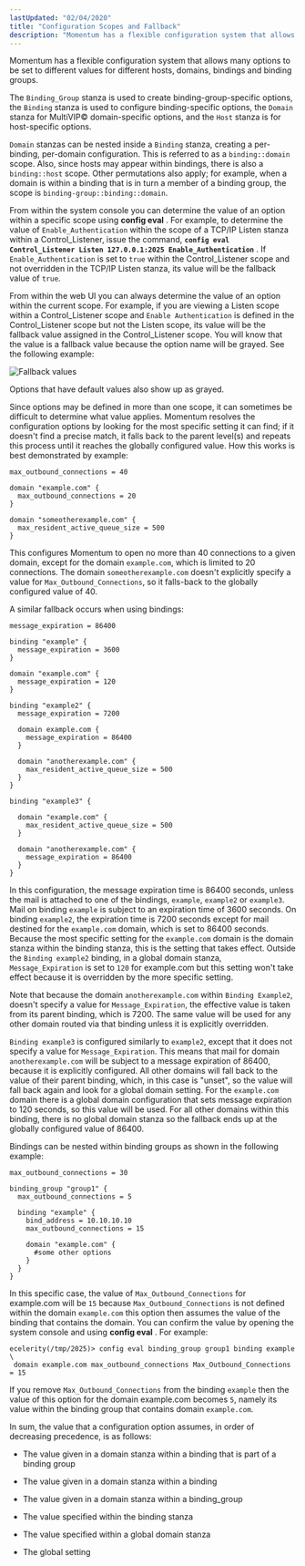 ```yaml
---
lastUpdated: "02/04/2020"
title: "Configuration Scopes and Fallback"
description: "Momentum has a flexible configuration system that allows many options to be set to different values for different hosts domains bindings and binding groups The Binding Group stanza is used to create binding group specific options the Binding stanza is used to configure binding specific options the Domain stanza for..."
---
```


Momentum has a flexible configuration system that allows many options to be set to different values for different hosts, domains, bindings and binding groups.

The `Binding_Group` stanza is used to create binding-group-specific options, the `Binding` stanza is used to configure binding-specific options, the `Domain` stanza for MultiVIP© domain-specific options, and the `Host` stanza is for host-specific options.

`Domain` stanzas can be nested inside a `Binding` stanza, creating a per-binding, per-domain configuration. This is referred to as a `binding::domain` scope. Also, since hosts may appear within bindings, there is also a `binding::host` scope. Other permutations also apply; for example, when a domain is within a binding that is in turn a member of a binding group, the scope is `binding-group::binding::domain`.

From within the system console you can determine the value of an option within a specific scope using **config eval** . For example, to determine the value of `Enable_Authentication` within the scope of a TCP/IP Listen stanza within a Control_Listener, issue the command, **`config eval Control_Listener Listen 127.0.0.1:2025 Enable_Authentication`**                                                                   . If `Enable_Authentication` is set to `true` within the Control_Listener scope and not overridden in the TCP/IP Listen stanza, its value will be the fallback value of `true`.

From within the web UI you can always determine the value of an option within the current scope. For example, if you are viewing a Listen scope within a Control_Listener scope and `Enable Authentication` is defined in the Control_Listener scope but not the Listen scope, its value will be the fallback value assigned in the Control_Listener scope. You will know that the value is a fallback value because the option name will be grayed. See the following example:

<a name="figure_fallback_value"></a> 


![Fallback values](images/web3/fallback_value.png)

Options that have default values also show up as grayed.

Since options may be defined in more than one scope, it can sometimes be difficult to determine what value applies. Momentum resolves the configuration options by looking for the most specific setting it can find; if it doesn't find a precise match, it falls back to the parent level(s) and repeats this process until it reaches the globally configured value. How this works is best demonstrated by example:

<a name="domain-scope-fallback"></a> 


```
max_outbound_connections = 40

domain "example.com" {
  max_outbound_connections = 20
}

domain "someotherexample.com" {
  max_resident_active_queue_size = 500
}
```

This configures Momentum to open no more than 40 connections to a given domain, except for the domain `example.com`, which is limited to 20 connections. The domain `someotherexample.com` doesn't explicitly specify a value for `Max_Outbound_Connections`, so it falls-back to the globally configured value of 40.

A similar fallback occurs when using bindings:

<a name="binding-scope-fallback"></a> 


```
message_expiration = 86400

binding "example" {
  message_expiration = 3600
}

domain "example.com" {
  message_expiration = 120
}

binding "example2" {
  message_expiration = 7200

  domain example.com {
    message_expiration = 86400
  }

  domain "anotherexample.com" {
    max_resident_active_queue_size = 500
  }
}

binding "example3" {

  domain "example.com" {
    max_resident_active_queue_size = 500
  }

  domain "anotherexample.com" {
    message_expiration = 86400
  }
}
```

In this configuration, the message expiration time is 86400 seconds, unless the mail is attached to one of the bindings, `example`, `example2` or `example3`. Mail on binding `example` is subject to an expiration time of 3600 seconds. On binding `example2`, the expiration time is 7200 seconds except for mail destined for the `example.com` domain, which is set to 86400 seconds. Because the most specific setting for the `example.com` domain is the domain stanza within the binding stanza, this is the setting that takes effect. Outside the `Binding example2` binding, in a global domain stanza, `Message_Expiration` is set to `120` for example.com but this setting won't take effect because it is overridden by the more specific setting.

Note that because the domain `anotherexample.com` within `Binding Example2`, doesn't specify a value for `Message_Expiration`, the effective value is taken from its parent binding, which is 7200\. The same value will be used for any other domain routed via that binding unless it is explicitly overridden.

`Binding example3` is configured similarly to `example2`, except that it does not specify a value for `Message_Expiration`. This means that mail for domain `anotherexample.com` will be subject to a message expiration of 86400, because it is explicitly configured. All other domains will fall back to the value of their parent binding, which, in this case is "unset", so the value will fall back again and look for a global domain setting. For the `example.com` domain there is a global domain configuration that sets message expiration to 120 seconds, so this value will be used. For all other domains within this binding, there is no global domain stanza so the fallback ends up at the globally configured value of 86400.

Bindings can be nested within binding groups as shown in the following example:

<a name="binding-group-fallback"></a> 


```
max_outbound_connections = 30

binding_group "group1" {
  max_outbound_connections = 5

  binding "example" {
    bind_address = 10.10.10.10
    max_outbound_connections = 15

    domain "example.com" {
      #some other options
    }
  }
}
```

In this specific case, the value of `Max_Outbound_Connections` for example.com will be `15` because `Max_Outbound_Connections` is not defined within the domain `example.com` this option then assumes the value of the binding that contains the domain. You can confirm the value by opening the system console and using **config eval** . For example:

```
ecelerity(/tmp/2025)> config eval binding_group group1 binding example \
 domain example.com max_outbound_connections Max_Outbound_Connections = 15
```

If you remove `Max_Outbound_Connections` from the binding `example` then the value of this option for the domain example.com becomes `5`, namely its value within the binding group that contains domain `example.com`.

In sum, the value that a configuration option assumes, in order of decreasing precedence, is as follows:

*   The value given in a domain stanza within a binding that is part of a binding group

*   The value given in a domain stanza within a binding

*   The value given in a domain stanza within a binding_group

*   The value specified within the binding stanza

*   The value specified within a global domain stanza

*   The global setting